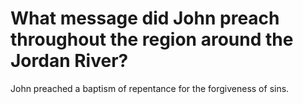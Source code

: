 # What message did John preach throughout the region around the Jordan River?

John preached a baptism of repentance for the forgiveness of sins.
